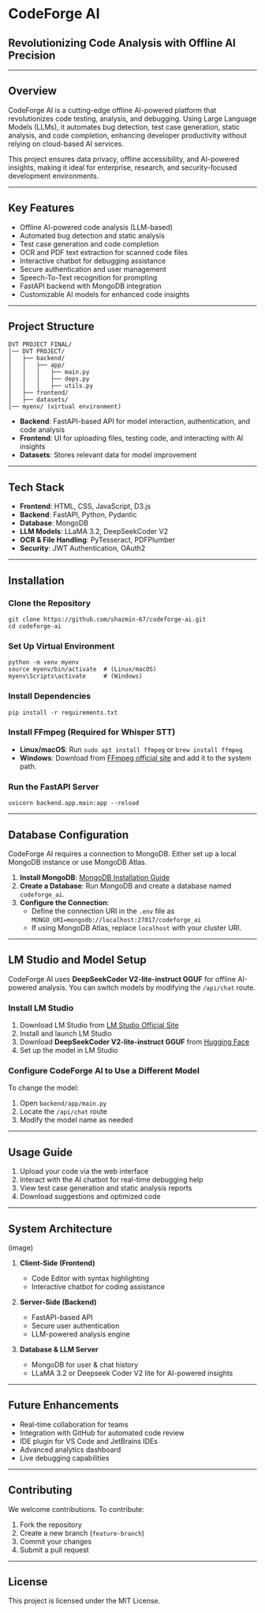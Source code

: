 # CodeForge AI

## Revolutionizing Code Analysis with Offline AI Precision



---

## Overview

CodeForge AI is a cutting-edge offline AI-powered platform that revolutionizes code testing, analysis, and debugging. Using Large Language Models (LLMs), it automates bug detection, test case generation, static analysis, and code completion, enhancing developer productivity without relying on cloud-based AI services.

This project ensures data privacy, offline accessibility, and AI-powered insights, making it ideal for enterprise, research, and security-focused development environments.

---

## Key Features

- Offline AI-powered code analysis (LLM-based)
- Automated bug detection and static analysis
- Test case generation and code completion
- OCR and PDF text extraction for scanned code files
- Interactive chatbot for debugging assistance
- Secure authentication and user management
- Speech-To-Text recognition for prompting
- FastAPI backend with MongoDB integration
- Customizable AI models for enhanced code insights

---

## Project Structure

```
DVT PROJECT FINAL/
│── DVT PROJECT/
│   ├── backend/
│   │   ├── app/
│   │   │   ├── main.py
│   │   │   ├── deps.py
│   │   │   ├── utils.py
│   ├── frontend/
│   ├── datasets/
│── myenv/ (virtual environment)
```

- **Backend**: FastAPI-based API for model interaction, authentication, and code analysis  
- **Frontend**: UI for uploading files, testing code, and interacting with AI insights  
- **Datasets**: Stores relevant data for model improvement  

---

## Tech Stack

- **Frontend**: HTML, CSS, JavaScript, D3.js  
- **Backend**: FastAPI, Python, Pydantic  
- **Database**: MongoDB  
- **LLM Models**: LLaMA 3.2, DeepSeekCoder V2
- **OCR & File Handling**: PyTesseract, PDFPlumber  
- **Security**: JWT Authentication, OAuth2  

---

## Installation

### Clone the Repository
```
git clone https://github.com/shazmin-67/codeforge-ai.git
cd codeforge-ai
```

### Set Up Virtual Environment
```
python -m venv myenv
source myenv/bin/activate  # (Linux/macOS)
myenv\Scripts\activate     # (Windows)
```

### Install Dependencies
```
pip install -r requirements.txt
```

### Install FFmpeg (Required for Whisper STT)
- **Linux/macOS**: Run `sudo apt install ffmpeg` or `brew install ffmpeg`
- **Windows**: Download from [FFmpeg official site](https://ffmpeg.org/download.html) and add it to the system path.

### Run the FastAPI Server
```
uvicorn backend.app.main:app --reload
```

---

## Database Configuration

CodeForge AI requires a connection to MongoDB. Either set up a local MongoDB instance or use MongoDB Atlas.

1. **Install MongoDB**: [MongoDB Installation Guide](https://www.mongodb.com/docs/manual/installation/)
2. **Create a Database**: Run MongoDB and create a database named `codeforge_ai`.
3. **Configure the Connection**:
   - Define the connection URI in the `.env` file as `MONGO_URI=mongodb://localhost:27017/codeforge_ai`
   - If using MongoDB Atlas, replace `localhost` with your cluster URI.

---

## LM Studio and Model Setup

CodeForge AI uses **DeepSeekCoder V2-lite-instruct GGUF** for offline AI-powered analysis. You can switch models by modifying the `/api/chat` route.

### Install LM Studio

1. Download LM Studio from [LM Studio Official Site](https://lmstudio.ai/)
2. Install and launch LM Studio
3. Download **DeepSeekCoder V2-lite-instruct GGUF** from [Hugging Face](https://huggingface.co/)
4. Set up the model in LM Studio

### Configure CodeForge AI to Use a Different Model

To change the model:
1. Open `backend/app/main.py`
2. Locate the `/api/chat` route
3. Modify the model name as needed

---

## Usage Guide

1. Upload your code via the web interface
2. Interact with the AI chatbot for real-time debugging help
3. View test case generation and static analysis reports
4. Download suggestions and optimized code

---

## System Architecture

(image)

1. **Client-Side (Frontend)**
   - Code Editor with syntax highlighting
   - Interactive chatbot for coding assistance

2. **Server-Side (Backend)**
   - FastAPI-based API
   - Secure user authentication
   - LLM-powered analysis engine

3. **Database & LLM Server**
   - MongoDB for user & chat history
   - LLaMA 3.2 or Deepseek Coder V2 lite for AI-powered insights

---

## Future Enhancements

- Real-time collaboration for teams
- Integration with GitHub for automated code review
- IDE plugin for VS Code and JetBrains IDEs
- Advanced analytics dashboard
- Live debugging capabilities

---

## Contributing

We welcome contributions. To contribute:

1. Fork the repository
2. Create a new branch (`feature-branch`)
3. Commit your changes
4. Submit a pull request

---

## License

This project is licensed under the MIT License.